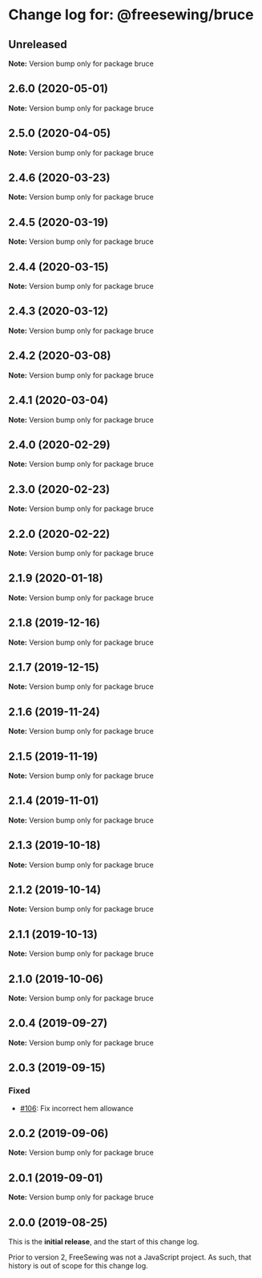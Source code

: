 # Change log for: @freesewing/bruce

## Unreleased

**Note:** Version bump only for package bruce

## 2.6.0 (2020-05-01)

**Note:** Version bump only for package bruce

## 2.5.0 (2020-04-05)

**Note:** Version bump only for package bruce

## 2.4.6 (2020-03-23)

**Note:** Version bump only for package bruce

## 2.4.5 (2020-03-19)

**Note:** Version bump only for package bruce

## 2.4.4 (2020-03-15)

**Note:** Version bump only for package bruce

## 2.4.3 (2020-03-12)

**Note:** Version bump only for package bruce

## 2.4.2 (2020-03-08)

**Note:** Version bump only for package bruce

## 2.4.1 (2020-03-04)

**Note:** Version bump only for package bruce

## 2.4.0 (2020-02-29)

**Note:** Version bump only for package bruce

## 2.3.0 (2020-02-23)

**Note:** Version bump only for package bruce

## 2.2.0 (2020-02-22)

**Note:** Version bump only for package bruce

## 2.1.9 (2020-01-18)

**Note:** Version bump only for package bruce

## 2.1.8 (2019-12-16)

**Note:** Version bump only for package bruce

## 2.1.7 (2019-12-15)

**Note:** Version bump only for package bruce

## 2.1.6 (2019-11-24)

**Note:** Version bump only for package bruce

## 2.1.5 (2019-11-19)

**Note:** Version bump only for package bruce

## 2.1.4 (2019-11-01)

**Note:** Version bump only for package bruce

## 2.1.3 (2019-10-18)

**Note:** Version bump only for package bruce

## 2.1.2 (2019-10-14)

**Note:** Version bump only for package bruce

## 2.1.1 (2019-10-13)

**Note:** Version bump only for package bruce

## 2.1.0 (2019-10-06)

**Note:** Version bump only for package bruce

## 2.0.4 (2019-09-27)

**Note:** Version bump only for package bruce

## 2.0.3 (2019-09-15)

### Fixed

- [#106](https://github.com/freesewing/freesewing/issues/106): Fix incorrect hem allowance

## 2.0.2 (2019-09-06)

**Note:** Version bump only for package bruce

## 2.0.1 (2019-09-01)

**Note:** Version bump only for package bruce

## 2.0.0 (2019-08-25)

This is the **initial release**, and the start of this change log.

Prior to version 2, FreeSewing was not a JavaScript project.
As such, that history is out of scope for this change log.
